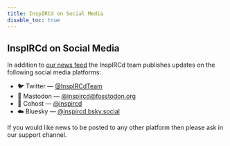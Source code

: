 ```yaml
---
title: InspIRCd on Social Media
disable_toc: true
---
```


## InspIRCd on Social Media

In addition to [our news feed](https://www.inspircd.org/atom.xml) the InspIRCd team publishes updates on the following social media platforms:

- 🐦 Twitter &mdash; [@InspIRCdTeam](https://twitter.com/InspIRCdTeam)
- 🐘 Mastodon &mdash; [@inspircd@fosstodon.org](https://fosstodon.org/@inspircd)
- 🐛 Cohost &mdash; [@inspircd](https://cohost.org/inspircd)
- ☁️ Bluesky &mdash; [@inspircd.bsky.social](https://bsky.app/profile/inspircd.bsky.social)

If you would like news to be posted to any other platform then please ask in our support channel.
